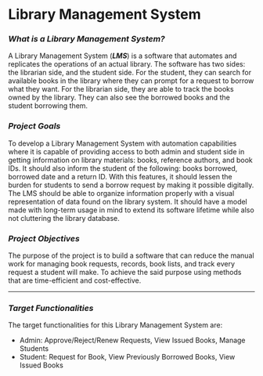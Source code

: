 # Library Management System

### _What is a Library Management System?_

A Library Management System (**_LMS_**) is a
software that automates and replicates the
operations of an actual library. The software has
two sides: the librarian side, and the student side.
For the student, they can search for available
books in the library where they can prompt for a
request to borrow what they want. For the
librarian side, they are able to track the books
owned by the library. They can also see the
borrowed books and the student borrowing them.

### _Project Goals_

To develop a Library Management System with
automation capabilities where it is capable of
providing access to both admin and student side
in getting information on library materials: books,
reference authors, and book IDs. It should also
inform the student of the following: books
borrowed, borrowed date and a return ID. With
this features, it should lessen the burden for
students to send a borrow request by making it
possible digitally. The LMS should be able to
organize information properly with a visual
representation of data found on the library system.
It should have a model made with long-term
usage in mind to extend its software lifetime
while also not cluttering the library database.

### _Project Objectives_

The purpose of the project is to build a
software that can reduce the manual work for
managing book requests, records, book lists,
and track every request a student will make.
To achieve the said purpose using methods
that are time-efficient and cost-effective.

---

### _Target Functionalities_

The target functionalities for this Library
Management System are:

- Admin: Approve/Reject/Renew Requests, View Issued Books, Manage Students
- Student: Request for Book, View Previously Borrowed Books, View Issued Books
